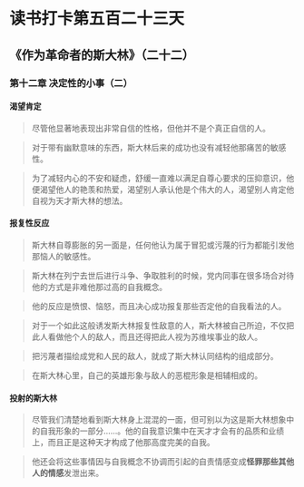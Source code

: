 # 读书打卡第五百二十三天
## 《作为革命者的斯大林》（二十二）
### 第十二章 决定性的小事（二）
#### 渴望肯定
> 尽管他显著地表现出非常自信的性格，但他并不是个真正自信的人。

> 对于带有幽默意味的东西，斯大林后来的成功也没有减轻他那痛苦的敏感性。

> 为了减轻内心的不安和疑虑，舒缓一直难以满足自尊心要求的压抑意识，他便渴望他人的艳羡和热爱，渴望别人承认他是个伟大的人，渴望别人肯定他自视为天才斯大林的想法。

#### 报复性反应

> 斯大林自尊膨胀的另一面是，任何他认为属于冒犯或污蔑的行为都能引发他那恼人的敏感性。

> 斯大林在列宁去世后进行斗争、争取胜利的时候，党内同事在很多场合对待他的方式是非难他那过高的自我概念。

> 他的反应是愤恨、恼怒，而且决心成功报复那些否定他的自我看法的人。

> 对于一个如此这般诱发斯大林报复性敌意的人，斯大林被自己所迫，不仅把此人看做他个人的敌人，而且还得把此人视为苏维埃事业的敌人。

> 把污蔑者描绘成党和人民的敌人，就成了斯大林认同结构的组成部分。

> 在斯大林心里，自己的英雄形象与敌人的恶棍形象是相辅相成的。

#### 投射的斯大林

> 尽管我们清楚地看到斯大林身上混混的一面，但可别以为这是斯大林想象中的自我形象的一部分……。他的自我意识集中在天才才会有的品质和业绩上，而且正是这种天才构成了他那高度完美的自我。

> 他还会将这些事情因与自我概念不协调而引起的自责情感变成**怪罪那些其他人的情感**发泄出来。